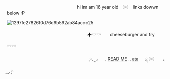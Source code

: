 
　　　　　　　　　　　　　　　　hi im am 16 year old ⠀𓏵⠀ links dowwn below :P
                 
![1297fe27826f0d76d9b592ab84accc25](https://github.com/user-attachments/assets/253d47fd-f59f-4a67-8f85-497acd494a65)

　　　　　　　　　　　　　　　　　　 ྐ✚𓎟𓎡　　cheeseburger and fry　　𓎟𓎡
       
 ⠀　　　　　　　　　　　　　　　　　⠀ ༙◟ ͜ ◞　⠀. [READ ME](https://docs.google.com/document/d/1MQu1Ryz4iK3uSaoXaiXlzQttN0FPDRFG5SzQdj6PJ10/edit?usp=sharing) ..  [ata](https://meateaters.atabook.org/) 　  ྐ 𓏵　　◟ ͜ ◞ ༙

<!--
**meateaterrs/meateaterrs** is a ✨ _special_ ✨ repository because its `README.md` (this file) appears on your GitHub profile.

Here are some ideas to get you started:

- 🔭 I’m currently working on ...
- 🌱 I’m currently learning ...
- 👯 I’m looking to collaborate on ...
- 🤔 I’m looking for help with ...
- 💬 Ask me about ...
- 📫 How to reach me: ...
- 😄 Pronouns: ...
- ⚡ Fun fact: ...
-->
